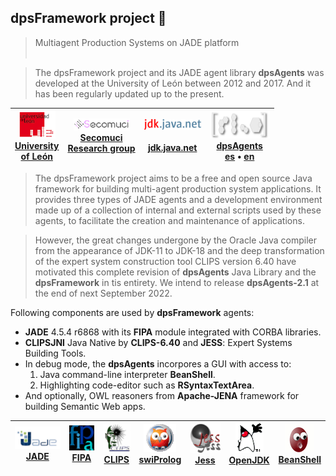 ## dpsFramework project 👋

> Multiagent Production Systems on JADE platform <br><br>


>  The dpsFramework project and its JADE agent library **dpsAgents** was developed at the University of León between 2012 and 2017. And it has been regularly updated up to the present.


| [ ![](https://github.com/dpsframework/.github/blob/master/profile/unileon.png?raw=true)<br>University <br>of León](https://departamentos.unileon.es/ingenieria-electrica-y-de-sistemas-y-automatica/asignaturas-impartidas/) | [ ![](https://github.com/dpsframework/.github/blob/master/profile/secomuci.png?raw=true)<br>Secomuci<br>Research group](https://www.secomuci.com/) | [ ![](https://github.com/dpsframework/.github/blob/master/profile/jdk.java.net-small.png?raw=true)<br><br>jdk.java.net](https://jdk.java.net/18/) | [ ![](https://github.com/dpsframework/.github/blob/master/profile/dpsframework.png?raw=true)<br>dpsAgents](https://dpsframework.org/index.html)<br> [es](https://dpsframework.org/) • [en](https://dpsframework.org/index_en.html) |  
| :---: | :---: | :---: | :---: |  


> The dpsFramework project aims to be a free and open source Java framework for building multi-agent production system applications. It provides three types of JADE agents and a development environment made up of a collection of internal and external scripts used by these agents, to facilitate the creation and maintenance of applications.




>  However, the great changes undergone by the Oracle Java compiler from the appearance of JDK-11 to JDK-18 and the deep transformation of the expert system construction tool CLIPS version 6.40 have motivated this complete revision of **dpsAgents** Java Library and the **dpsFramework** in tis entirety. We intend to release **dpsAgents-2.1** at the end of next September 2022.



Following components are used by **dpsFramework** agents:


* **JADE** 4.5.4 r6868 with its **FIPA** module integrated with CORBA libraries.
* **CLIPSJNI** Java Native by **CLIPS-6.40** and **JESS**: Expert Systems Building Tools.
* In debug mode, the **dpsAgents** incorpores a GUI with access to:
  1. Java command-line interpreter **BeanShell**.
  1. Highlighting code-editor such as **RSyntaxTextArea**.
* And optionally, OWL reasoners from **Apache-JENA** framework for building Semantic Web apps.



| [ ![](https://github.com/dpsframework/.github/blob/master/profile/jade.png?raw=true)<br>JADE ](https://jade.tilab.com/) |  [ ![](https://github.com/dpsframework/.github/blob/master/profile/fipa.png?raw=true)<br>FIPA](http://fipa.org/)  | [ ![](https://github.com/dpsframework/.github/blob/master/profile/clips_logo.png?raw=true)<br>CLIPS ](https://www.clipsrules.net/)  |  [ ![](https://github.com/dpsframework/.github/blob/master/profile/swiprolog.png?raw=true)<br>swiProlog ](https://www.swi-prolog.org/)  | [ ![](https://github.com/dpsframework/.github/blob/master/profile/jess.png?raw=true)<br>Jess ](https://dpsframework.org/doc/engines/jess/docs/index.html)   | [ ![](https://github.com/dpsframework/.github/blob/master/profile/dukeWaveRed.png?raw=true)<br>OpenJDK  ](https://wiki.openjdk.org/display/JDKUpdates/JDK+17u) | [ ![](https://github.com/dpsframework/.github/blob/master/profile/homebutton.png?raw=true)<br>BeanShell ](https://github.com/beanshell/beanshell)  | 
| :---: | :---: | :---: | :---:    | :---: | :---:  | :---: | 



